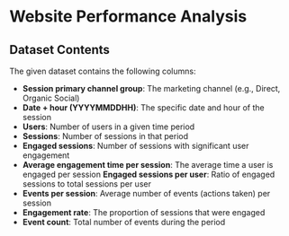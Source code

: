 # Website Performance Analysis

## Dataset Contents

The given dataset contains the following columns:

- **Session primary channel group**: The marketing channel (e.g., Direct, Organic Social)
- **Date + hour (YYYYMMDDHH)**: The specific date and hour of the session
- **Users**: Number of users in a given time period
- **Sessions**: Number of sessions in that period
- **Engaged sessions**: Number of sessions with significant user engagement
- **Average engagement time per session**: The average time a user is engaged per session
  **Engaged sessions per user**: Ratio of engaged sessions to total sessions per user
- **Events per session**: Average number of events (actions taken) per session
- **Engagement rate**: The proportion of sessions that were engaged
- **Event count**: Total number of events during the period
